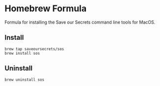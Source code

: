 # Homebrew Formula

Formula for installing the Save our Secrets command line tools for MacOS.

## Install

```
brew tap saveoursecrets/sos
brew install sos
```

## Uninstall

```
brew uninstall sos
```

